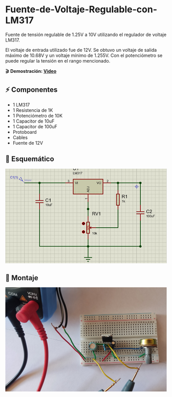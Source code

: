 # Fuente-de-Voltaje-Regulable-con-LM317
Fuente de tensión regulable de 1.25V a 10V utilizando el regulador de voltaje LM317.

El voltaje de entrada utilizado fue de 12V. 
Se obtuvo un voltaje de salida máximo de 10.68V y un voltaje mínimo de 
1.255V. Con el potenciómetro se puede regular la tensión en el rango mencionado.

🎬 **Demostración: [Video](https://youtu.be/LkwJNtBGrnM)**

## ⚡ Componentes
- 1 LM317
- 1 Resistencia de 1K
- 1 Potenciómetro de 10K
- 1 Capacitor de 10uF
- 1 Capacitor de 100uF
- Protoboard
- Cables
- Fuente de 12V

## 📐 Esquemático

![alt text](./Imagenes/Diagrama.jpg)

## 🔌 Montaje

![alt text](./Imagenes/Montaje1.jpg)